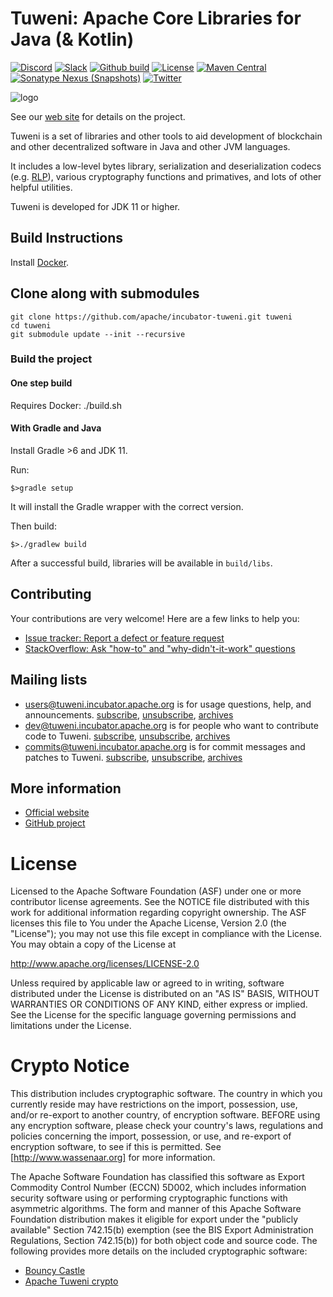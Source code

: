 # Tuweni: Apache Core Libraries for Java (& Kotlin)

[![Discord](https://user-images.githubusercontent.com/7288322/34471967-1df7808a-efbb-11e7-9088-ed0b04151291.png)](https://discord.gg/zHHPRpT)
[![Slack](https://img.shields.io/badge/slack-%23tuweni-72eff8?logo=slack)](https://s.apache.org/slack-invite)
[![Github build](https://github.com/apache/incubator-tuweni/workflows/main%20pr%20build/badge.svg)](https://github.com/apache/incubator-tuweni/actions?query=workflow%3A%22main+pr+build%22)
[![License](https://img.shields.io/badge/License-Apache%202.0-blue.svg)](https://github.com/incubator-tuweni/blob/main/LICENSE)
[![Maven Central](https://maven-badges.herokuapp.com/maven-central/org.apache.tuweni/tuweni/badge.svg?style=plastic)](https://maven-badges.herokuapp.com/maven-central/org.apache.tuweni/tuweni)
[![Sonatype Nexus (Snapshots)](https://img.shields.io/nexus/s/https/repository.apache.org/org.apache.tuweni/tuweni.svg)](https://repository.apache.org/content/repositories/snapshots/org/apache/tuweni/tuweni/)
[![Twitter](https://img.shields.io/twitter/url/https/twitter.com/ApacheTuweni.svg?style=social&label=Follow%20%40ApacheTuweni)](https://twitter.com/ApacheTuweni)

![logo](tuweni.png)

See our [web site](https://tuweni.apache.org) for details on the project.

Tuweni is a set of libraries and other tools to aid development of blockchain and other decentralized software in Java and other JVM languages.

It includes a low-level bytes library, serialization and deserialization codecs (e.g. [RLP](https://github.com/ethereum/wiki/wiki/RLP)), various cryptography functions and primatives, and lots of other helpful utilities.

Tuweni is developed for JDK 11 or higher.

## Build Instructions

Install [Docker](https://docs.docker.com/get-docker/).

## Clone along with submodules ##
    git clone https://github.com/apache/incubator-tuweni.git tuweni
    cd tuweni
    git submodule update --init --recursive

### Build the project ###
#### One step build ####
Requires Docker:
    ./build.sh
#### With Gradle and Java ####
Install Gradle >6 and JDK 11.

Run:

`$>gradle setup`

It will install the Gradle wrapper with the correct version.

Then build:

`$>./gradlew build`

After a successful build, libraries will be available in `build/libs`.

## Contributing

Your contributions are very welcome! Here are a few links to help you:

- [Issue tracker: Report a defect or feature request](https://issues.apache.org/jira/projects/TUWENI/issues)
- [StackOverflow: Ask "how-to" and "why-didn't-it-work" questions](https://stackoverflow.com/questions/ask?tags=tuweni)

## Mailing lists

- [users@tuweni.incubator.apache.org](users@tuweni.apache.org) is for usage questions, help, and announcements. [subscribe](users-subscribe@tuweni.apache.org?subject=send%20this%20email%20to%20subscribe), [unsubscribe](dev-unsubscribe@tuweni.apache.org?subject=send%20this%20email%20to%20unsubscribe), [archives](https://www.mail-archive.com/users@tuweni.apache.org/)
- [dev@tuweni.incubator.apache.org](dev@tuweni.apache.org) is for people who want to contribute code to Tuweni. [subscribe](dev-subscribe@tuweni.apache.org?subject=send%20this%20email%20to%20subscribe), [unsubscribe](dev-unsubscribe@tuweni.apache.org?subject=send%20this%20email%20to%20unsubscribe), [archives](https://www.mail-archive.com/dev@tuweni.apache.org/)
- [commits@tuweni.incubator.apache.org](commits@tuweni.apache.org) is for commit messages and patches to Tuweni. [subscribe](commits-subscribe@tuweni.apache.org?subject=send%20this%20email%20to%20subscribe), [unsubscribe](commits-unsubscribe@tuweni.apache.org?subject=send%20this%20email%20to%20unsubscribe), [archives](https://www.mail-archive.com/commits@tuweni.apache.org/)

## More information

- [Official website](https://tuweni.apache.org)
- [GitHub project](https://github.com/apache/incubator-tuweni)

# License

Licensed to the Apache Software Foundation (ASF) under one or more contributor license agreements. See the NOTICE
file distributed with this work for additional information regarding copyright ownership. The ASF licenses this file
to You under the Apache License, Version 2.0 (the "License"); you may not use this file except in compliance with the
License. You may obtain a copy of the License at

http://www.apache.org/licenses/LICENSE-2.0

Unless required by applicable law or agreed to in writing, software distributed under the License is distributed on
an "AS IS" BASIS, WITHOUT WARRANTIES OR CONDITIONS OF ANY KIND, either express or implied. See the License for the
specific language governing permissions and limitations under the License.

# Crypto Notice

This distribution includes cryptographic software. The country in which you
currently reside may have restrictions on the import, possession, use, and/or
re-export to another country, of encryption software. BEFORE using any
encryption software, please check your country's laws, regulations and
policies concerning the import, possession, or use, and re-export of encryption
software, to see if this is permitted. See [http://www.wassenaar.org] for
more information.

The Apache Software Foundation has classified this software as Export Commodity
Control Number (ECCN) 5D002, which includes information security software using
or performing cryptographic functions with asymmetric algorithms. The form and
manner of this Apache Software Foundation distribution makes it eligible for
export under the "publicly available" Section 742.15(b) exemption (see the BIS
Export Administration Regulations, Section 742.15(b)) for both object code and
source code.
The following provides more details on the included cryptographic software:
* [Bouncy Castle](http://bouncycastle.org/)
* [Apache Tuweni crypto](./crypto)
